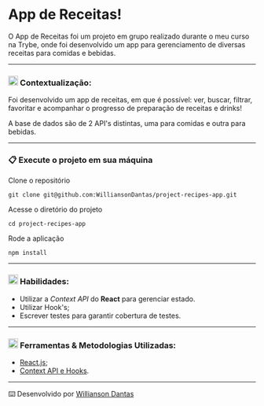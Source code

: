 # App de Receitas!

O App de Receitas foi um projeto em grupo realizado durante o meu curso na Trybe, onde foi desenvolvido um app para gerenciamento de diversas receitas para comidas e bebidas.

-----

### <img height="20" src="https://raw.githubusercontent.com/innng/innng/master/assets/soulgem-sayaka.gif"/> Contextualização:

Foi desenvolvido um app de receitas, em que é possível: ver, buscar, filtrar, favoritar e acompanhar o progresso de preparação de receitas e drinks!

A base de dados são de 2 API's distintas, uma para comidas e outra para bebidas.

-----

### 📋 Execute o projeto em sua máquina

Clone o repositório
```
git clone git@github.com:WilliansonDantas/project-recipes-app.git
```

Acesse o diretório do projeto
```
cd project-recipes-app
```

Rode a aplicação
```
npm install
```

-----

### <img height="20" src="https://raw.githubusercontent.com/innng/innng/master/assets/soulgem-sayaka.gif"/> Habilidades:

  - Utilizar a _Context API_ do **React** para gerenciar estado.
  - Utilizar Hook's;
  - Escrever testes para garantir cobertura de testes.

-----

### <img height="20" src="https://raw.githubusercontent.com/innng/innng/master/assets/soulgem-sayaka.gif"/> Ferramentas & Metodologias Utilizadas:

  - [React.js](https://reactjs.org/docs/getting-started.html);
  - [Context API e Hooks](https://reactjs.org/docs/hooks-intro.html?).

-----

⌨️ Desenvolvido por [Willianson Dantas](https://www.linkedin.com/in/willianson-dantas/)

<!--
-->
